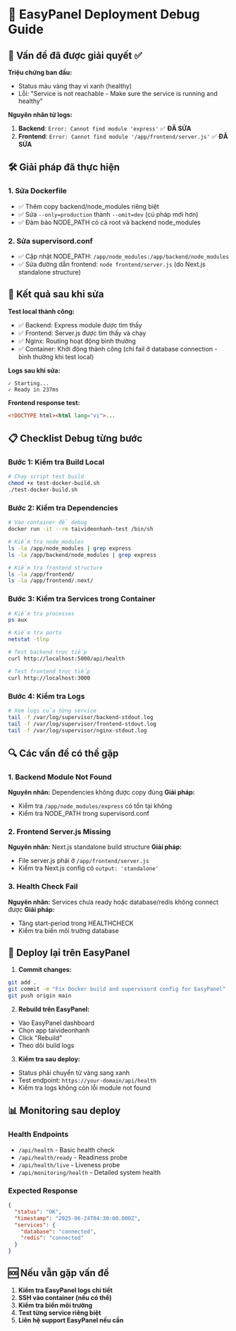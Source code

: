 # 🔧 EasyPanel Deployment Debug Guide

## 🚨 Vấn đề đã được giải quyết ✅

**Triệu chứng ban đầu:**
- Status màu vàng thay vì xanh (healthy)
- Lỗi: "Service is not reachable - Make sure the service is running and healthy"

**Nguyên nhân từ logs:**
1. **Backend**: `Error: Cannot find module 'express'` ✅ **ĐÃ SỬA**
2. **Frontend**: `Error: Cannot find module '/app/frontend/server.js'` ✅ **ĐÃ SỬA**

## 🛠️ Giải pháp đã thực hiện

### 1. Sửa Dockerfile
- ✅ Thêm copy backend/node_modules riêng biệt
- ✅ Sửa `--only=production` thành `--omit=dev` (cú pháp mới hơn)
- ✅ Đảm bảo NODE_PATH có cả root và backend node_modules

### 2. Sửa supervisord.conf
- ✅ Cập nhật NODE_PATH: `/app/node_modules:/app/backend/node_modules`
- ✅ Sửa đường dẫn frontend: `node frontend/server.js` (do Next.js standalone structure)

## 🎉 Kết quả sau khi sửa

**Test local thành công:**
- ✅ Backend: Express module được tìm thấy
- ✅ Frontend: Server.js được tìm thấy và chạy
- ✅ Nginx: Routing hoạt động bình thường
- ✅ Container: Khởi động thành công (chỉ fail ở database connection - bình thường khi test local)

**Logs sau khi sửa:**
```
✓ Starting...
✓ Ready in 237ms
```

**Frontend response test:**
```html
<!DOCTYPE html><html lang="vi">...
```

## 📋 Checklist Debug từng bước

### Bước 1: Kiểm tra Build Local
```bash
# Chạy script test build
chmod +x test-docker-build.sh
./test-docker-build.sh
```

### Bước 2: Kiểm tra Dependencies
```bash
# Vào container để debug
docker run -it --rm taivideonhanh-test /bin/sh

# Kiểm tra node_modules
ls -la /app/node_modules | grep express
ls -la /app/backend/node_modules | grep express

# Kiểm tra frontend structure
ls -la /app/frontend/
ls -la /app/frontend/.next/
```

### Bước 3: Kiểm tra Services trong Container
```bash
# Kiểm tra processes
ps aux

# Kiểm tra ports
netstat -tlnp

# Test backend trực tiếp
curl http://localhost:5000/api/health

# Test frontend trực tiếp  
curl http://localhost:3000
```

### Bước 4: Kiểm tra Logs
```bash
# Xem logs của từng service
tail -f /var/log/supervisor/backend-stdout.log
tail -f /var/log/supervisor/frontend-stdout.log
tail -f /var/log/supervisor/nginx-stdout.log
```

## 🔍 Các vấn đề có thể gặp

### 1. Backend Module Not Found
**Nguyên nhân:** Dependencies không được copy đúng
**Giải pháp:** 
- Kiểm tra `/app/node_modules/express` có tồn tại không
- Kiểm tra NODE_PATH trong supervisord.conf

### 2. Frontend Server.js Missing
**Nguyên nhân:** Next.js standalone build structure
**Giải pháp:**
- File server.js phải ở `/app/frontend/server.js`
- Kiểm tra Next.js config có `output: 'standalone'`

### 3. Health Check Fail
**Nguyên nhân:** Services chưa ready hoặc database/redis không connect được
**Giải pháp:**
- Tăng start-period trong HEALTHCHECK
- Kiểm tra biến môi trường database

## 🚀 Deploy lại trên EasyPanel

1. **Commit changes:**
```bash
git add .
git commit -m "Fix Docker build and supervisord config for EasyPanel"
git push origin main
```

2. **Rebuild trên EasyPanel:**
- Vào EasyPanel dashboard
- Chọn app taivideonhanh
- Click "Rebuild" 
- Theo dõi build logs

3. **Kiểm tra sau deploy:**
- Status phải chuyển từ vàng sang xanh
- Test endpoint: `https://your-domain/api/health`
- Kiểm tra logs không còn lỗi module not found

## 📊 Monitoring sau deploy

### Health Endpoints
- `/api/health` - Basic health check
- `/api/health/ready` - Readiness probe  
- `/api/health/live` - Liveness probe
- `/api/monitoring/health` - Detailed system health

### Expected Response
```json
{
  "status": "OK",
  "timestamp": "2025-06-24T04:30:00.000Z",
  "services": {
    "database": "connected",
    "redis": "connected"
  }
}
```

## 🆘 Nếu vẫn gặp vấn đề

1. **Kiểm tra EasyPanel logs chi tiết**
2. **SSH vào container (nếu có thể)**
3. **Kiểm tra biến môi trường**
4. **Test từng service riêng biệt**
5. **Liên hệ support EasyPanel nếu cần**
